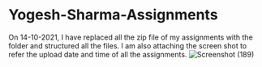 # Yogesh-Sharma-Assignments
On 14-10-2021, I have replaced all the zip file of my assignments with the folder and structured all the files. I am also attaching the screen shot to refer the upload date and time of all the assignments.
![Screenshot (189)](https://user-images.githubusercontent.com/81344423/137302868-92d9dea3-da44-4db2-98ab-09971cca3851.png)

